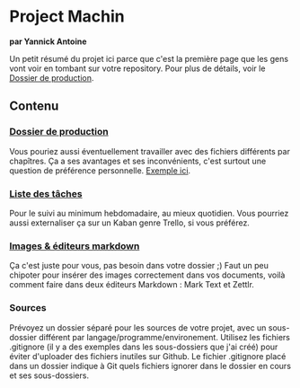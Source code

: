 # Project Machin

**par Yannick Antoine**

Un petit résumé du projet ici parce que c'est la première page que les gens vont voir en tombant sur votre repository. Pour plus de détails, voir le [Dossier de production](Dossier/readme.md).

## Contenu
### [Dossier de production](Dossier/readme.md)
Vous pouriez aussi éventuellement travailler avec des fichiers différents par chapîtres. Ça a ses avantages et ses inconvénients, c'est surtout une question de préférence personnelle. [Exemple ici](https://github.com/stluc-an/TestDossier_EphemereFurtif/tree/dossier-multifichier).

### [Liste des tâches](tasks.md)
Pour le suivi au minimum hebdomadaire, au mieux quotidien. Vous pourriez aussi externaliser ça sur un Kaban genre Trello, si vous préférez.

### [Images & éditeurs markdown](markdown-editors.md) 
Ça c'est juste pour vous, pas besoin dans votre dossier ;)
Faut un peu chipoter pour insérer des images correctement dans vos documents, voilà comment faire dans deux éditeurs Markdown : Mark Text et Zettlr.

### Sources
Prévoyez un dossier séparé pour les sources de votre projet, avec un sous-dossier différent par langage/programme/environement. 
Utilisez les fichiers .gitignore (il y a des exemples dans les sous-dossiers que j'ai créé) pour éviter d'uploader des fichiers inutiles sur Github. Le fichier .gitignore placé dans un dossier indique à Git quels fichiers ignorer dans le dossier en cours et ses sous-dossiers.


